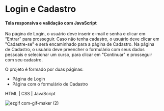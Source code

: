 <h1>Login e Cadastro</h1>
<h4>Tela responsiva e validação com JavaScript</h4>

Na página de Login, o usuário deve inserir e-mail e senha e clicar em “Entrar” para prosseguir. Caso não tenha cadastro, o usuário deve clicar em "Cadastre-se" e será encaminhado para a página de Cadastro. Na página de Cadastro, o usuário deve preencher o formulário com seus dados pessoais e selecionar um curso, para clicar em "Continuar" e prosseguir com seu cadastro.

O projeto é formado por duas páginas: 
- Página de Login
- Página com o formulário de Cadastro


HTML | CSS | JavaScript

![ezgif com-gif-maker (2)](https://user-images.githubusercontent.com/85963623/164264778-476b2c2b-83bc-4bbc-94e1-e03f5ddfeebe.gif)
